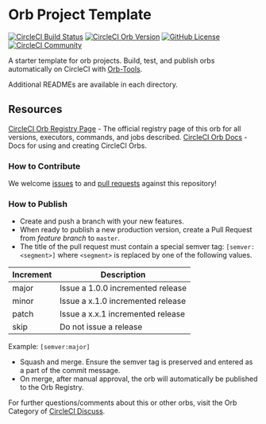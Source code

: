 # Orb Project Template

[![CircleCI Build Status](https://circleci.com/gh/noduslabs/aws-circleci-white-list-ip.svg?style=shield "CircleCI Build Status")](https://circleci.com/gh/noduslabs/aws-circleci-white-list-ip) [![CircleCI Orb Version](https://badges.circleci.com/orbs/noduslabs/aws-circleci-whitelist.svg)](https://circleci.com/orbs/registry/orb/noduslabs/aws-circleci-whitelist) [![GitHub License](https://img.shields.io/badge/license-MIT-lightgrey.svg)](https://raw.githubusercontent.com/noduslabs/aws-circleci-white-list-ip/master/LICENSE) [![CircleCI Community](https://img.shields.io/badge/community-CircleCI%20Discuss-343434.svg)](https://discuss.circleci.com/c/ecosystem/orbs)



A starter template for orb projects. Build, test, and publish orbs automatically on CircleCI with [Orb-Tools](https://circleci.com/orbs/registry/orb/circleci/orb-tools).

Additional READMEs are available in each directory.



## Resources

[CircleCI Orb Registry Page](https://circleci.com/orbs/registry/orb/noduslabs/aws-circleci-white-list-ip) - The official registry page of this orb for all versions, executors, commands, and jobs described.
[CircleCI Orb Docs](https://circleci.com/docs/2.0/orb-intro/#section=configuration) - Docs for using and creating CircleCI Orbs.

### How to Contribute

We welcome [issues](https://github.com/noduslabs/aws-circleci-white-list-ip/issues) to and [pull requests](https://github.com/noduslabs/aws-circleci-white-list-ip/pulls) against this repository!

### How to Publish
* Create and push a branch with your new features.
* When ready to publish a new production version, create a Pull Request from _feature branch_ to `master`.
* The title of the pull request must contain a special semver tag: `[semver:<segment>]` where `<segment>` is replaced by one of the following values.

| Increment | Description|
| ----------| -----------|
| major     | Issue a 1.0.0 incremented release|
| minor     | Issue a x.1.0 incremented release|
| patch     | Issue a x.x.1 incremented release|
| skip      | Do not issue a release|

Example: `[semver:major]`

* Squash and merge. Ensure the semver tag is preserved and entered as a part of the commit message.
* On merge, after manual approval, the orb will automatically be published to the Orb Registry.


For further questions/comments about this or other orbs, visit the Orb Category of [CircleCI Discuss](https://discuss.circleci.com/c/orbs).


